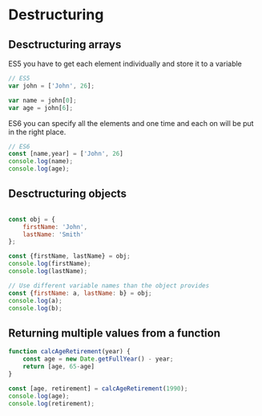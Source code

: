 # Destructuring

## Desctructuring arrays

ES5 you have to get each element individually and store it to a variable

```javascript
// ES5
var john = ['John', 26];

var name = john[0];
var age = john[6];
```

ES6 you can specify all the elements and one time and each on will be put in the right place.

```javascript
// ES6
const [name,year] = ['John', 26]
console.log(name);
console.log(age);
```

## Desctructuring objects

```javascript

const obj = {
    firstName: 'John',
    lastName: 'Smith'
};

const {firstName, lastName} = obj;
console.log(firstName);
console.log(lastName);

// Use different variable names than the object provides
const {firstName: a, lastName: b} = obj;
console.log(a);
console.log(b);

```

## Returning multiple values from a function

```javascript
function calcAgeRetirement(year) {
    const age = new Date.getFullYear() - year;
    return [age, 65-age]
}

const [age, retirement] = calcAgeRetirement(1990);
console.log(age);
console.log(retirement);
```
